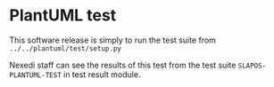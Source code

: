 # PlantUML test

This software release is simply to run the test suite from `../../plantuml/test/setup.py`

Nexedi staff can see the results of this test from the test suite
`SLAPOS-PLANTUML-TEST` in test result module.

